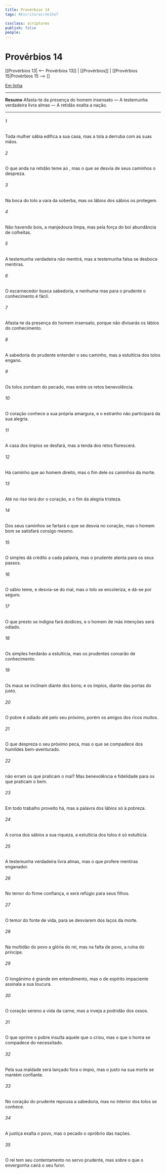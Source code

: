 ```yaml
---
title: Provérbios 14
tags: #Escrituras\VelhoT

cssclass: scriptures
publish: false
people:
---
```


# Provérbios 14
[[Provérbios 13| <-- Provérbios 13]] | [[Provérbios]] | [[Provérbios 15|Provérbios 15 --> ]]

[Em linha](https://churchofjesuschrist.org/study/scriptures/ot/prov/14?lang=por)

---
__Resumo__
Afasta-te da presença do homem insensato — A testemunha verdadeira livra almas — A retidão exalta a nação.

---
###### 1 
Toda mulher sábia edifica a sua casa, mas a tola a derruba com as suas mãos.

###### 2 
O que anda na retidão teme ao , mas o que se desvia de seus caminhos o despreza.

###### 3 
Na boca do tolo  a vara da soberba, mas os lábios dos sábios os protegem.

###### 4 
Não havendo bois, a manjedoura  limpa, mas pela força do boi  abundância de colheitas.

###### 5 
A testemunha verdadeira não mentirá, mas a testemunha falsa se desboca  mentiras.

###### 6 
O escarnecedor busca sabedoria, e nenhuma  mas para o prudente o conhecimento é fácil.

###### 7 
Afasta-te da presença do homem insensato, porque  não divisarás os lábios do conhecimento.

###### 8 
A sabedoria do prudente  entender o seu caminho, mas a estultícia dos tolos  engano.

###### 9 
Os tolos zombam do pecado, mas entre os retos  benevolência.

###### 10 
O coração conhece a sua própria amargura, e o estranho não participará da sua alegria.

###### 11 
A casa dos ímpios se desfará, mas a tenda dos retos florescerá.

###### 12 
Há caminho que ao homem  direito, mas o fim dele  os caminhos da morte.

###### 13 
Até no riso terá dor o coração, e o fim da alegria  tristeza.

###### 14 
Dos seus caminhos se fartará o que se desvia no coração, mas o homem bom se satisfará consigo mesmo.

###### 15 
O simples dá crédito a cada palavra, mas o prudente atenta para os seus passos.

###### 16 
O sábio teme, e desvia-se do mal, mas o tolo se encoleriza, e dá-se por seguro.

###### 17 
O que presto se indigna fará doidices, e o homem de más intenções será odiado.

###### 18 
Os simples herdarão a estultícia, mas os prudentes  coroarão de conhecimento.

###### 19 
Os maus se inclinam diante dos bons; e os ímpios, diante das portas do justo.

###### 20 
O pobre é odiado até pelo seu próximo, porém os amigos dos ricos  muitos.

###### 21 
O que despreza o seu próximo peca, mas o que se compadece dos humildes  bem-aventurado.

###### 22 
 não erram os que praticam o mal? Mas benevolência e fidelidade  para os que praticam o bem.

###### 23 
Em todo trabalho proveito há, mas a palavra dos lábios só  à pobreza.

###### 24 
A coroa dos sábios  a sua riqueza, a estultícia dos tolos é só estultícia.

###### 25 
A testemunha verdadeira livra almas, mas o que profere mentiras  enganador.

###### 26 
No temor do   firme confiança, e  será  refúgio para seus filhos.

###### 27 
O temor do   fonte de vida, para se desviarem dos laços da morte.

###### 28 
Na multidão do povo  a glória do rei, mas na falta de povo, a ruína do príncipe.

###### 29 
O longânimo é grande em entendimento, mas o  de espírito impaciente assinala a sua loucura.

###### 30 
O coração sereno  a vida da carne, mas a inveja  a podridão dos ossos.

###### 31 
O que oprime o pobre insulta aquele que o criou, mas o que o honra se compadece do necessitado.

###### 32 
Pela sua maldade será lançado fora o ímpio, mas o justo  na sua morte se mantém confiante.

###### 33 
No coração do prudente repousa a sabedoria, mas  no interior dos tolos se conhece.

###### 34 
A justiça exalta o povo, mas o pecado  o opróbrio das nações.

###### 35 
O rei tem seu contentamento no servo prudente, mas sobre o que o envergonha cairá o seu furor.

